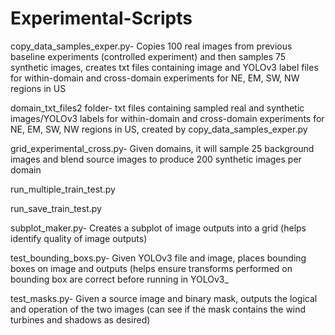# Experimental-Scripts

copy_data_samples_exper.py- Copies 100 real images from previous baseline experiments (controlled experiment) and then samples 75 synthetic images, creates txt files containing image and YOLOv3 label files for within-domain and cross-domain experiments for NE, EM, SW, NW regions in US


domain_txt_files2 folder- txt files containing sampled real and synthetic images/YOLOv3 labels for within-domain and cross-domain experiments for NE, EM, SW, NW regions in US, created by copy_data_samples_exper.py


grid_experimental_cross.py- Given domains, it will sample 25 background images and blend source images to produce 200 synthetic images per domain


run_multiple_train_test.py


run_save_train_test.py


subplot_maker.py- Creates a subplot of image outputs into a grid (helps identify quality of image outputs)


test_bounding_boxs.py- Given YOLOv3 file and image, places bounding boxes on image and outputs (helps ensure transforms performed on bounding box are correct before running in YOLOv3_


test_masks.py- Given a source image and binary mask, outputs the logical and operation of the two images (can see if the mask contains the wind turbines and shadows as desired)
